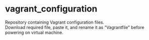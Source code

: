 # vagrant_configuration
Repository containing Vagrant configuration files.
<br>
Download required file, paste it, and rename it as "Vagrantfile" before powering on virtual machine.
